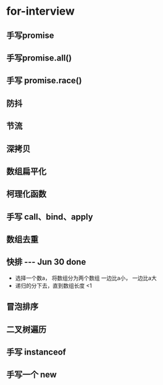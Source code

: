 # for-interview
## 手写promise
## 手写promise.all()
## 手写 promise.race()
## 防抖
## 节流
## 深拷贝
## 数组扁平化
## 柯理化函数
## 手写 call、bind、apply
## 数组去重
## 快排 --- Jun 30 done
  - 选择一个数a， 将数组分为两个数组 一边比a小， 一边比a大
  - 递归的分下去，直到数组长度 <1
## 冒泡排序
## 二叉树遍历
## 手写 instanceof
## 手写一个 new
